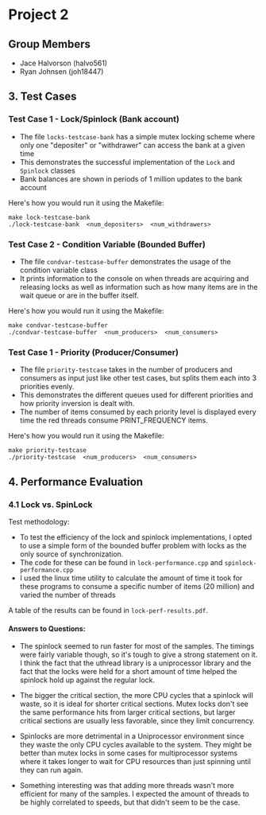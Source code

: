 # Project 2

## Group Members

- Jace Halvorson (halvo561)
- Ryan Johnsen (joh18447)

## 3. Test Cases

### Test Case 1 - Lock/Spinlock (Bank account)

- The file `locks-testcase-bank` has a simple mutex locking scheme where only one "depositer" or "withdrawer" can access the bank at a given time
- This demonstrates the successful implementation of the `Lock` and `Spinlock` classes
- Bank balances are shown in periods of 1 million updates to the bank account

Here's how you would run it using the Makefile:
```
make lock-testcase-bank
./lock-testcase-bank  <num_depositers>  <num_withdrawers>
```

### Test Case 2 - Condition Variable (Bounded Buffer)

- The file `condvar-testcase-buffer` demonstrates the usage of the condition variable class
- It prints information to the console on when threads are acquiring and releasing locks as well as information such as how many items are in the wait queue or are in the buffer itself.

Here's how you would run it using the Makefile:
```
make condvar-testcase-buffer
./condvar-testcase-buffer  <num_producers>  <num_consumers>
```

### Test Case 1 - Priority (Producer/Consumer)

- The file `priority-testcase` takes in the number of producers and consumers as input just like other test cases, but splits them each into 3 priorities evenly.
- This demonstrates the different queues used for different priorities and how priority inversion is dealt with.
- The number of items consumed by each priority level is displayed every time the red threads consume PRINT_FREQUENCY items.

Here's how you would run it using the Makefile:
```
make priority-testcase
./priority-testcase  <num_producers>  <num_consumers>
```

## 4. Performance Evaluation

### 4.1 Lock vs. SpinLock

Test methodology:
- To test the efficiency of the lock and spinlock implementations,
I opted to use a simple form of the bounded buffer problem with locks 
as the only source of synchronization.
- The code for these can be found in `lock-performance.cpp` and `spinlock-performance.cpp`
- I used the linux time utility to calculate the amount of time it took for these programs to consume a specific number of items (20 million) and varied the number of threads

A table of the results can be found in `lock-perf-results.pdf`.

#### Answers to Questions:

- The spinlock seemed to run faster for most of the samples. The timings were fairly variable though, so it's tough to give a strong statement on it. I think the fact that
the uthread library is a uniprocessor library and the fact that the locks were held for a short amount of time helped the spinlock hold up against the regular lock.

- The bigger the critical section, the more CPU cycles that a spinlock will waste, so it is ideal for shorter critical sections. Mutex locks don't see the same performance hits from larger critical sections, but larger critical sections are usually less favorable, since they limit concurrency.

- Spinlocks are more detrimental in a Uniprocessor environment since they waste the only CPU cycles available to the system. They might be better than mutex locks in some cases for multiprocessor systems where it takes longer to wait for CPU resources than just spinning until they can run again.

- Something interesting was that adding more threads wasn't more efficient for many of the samples. I expected the amount of threads to be highly correlated to speeds, but that didn't seem to be the case.